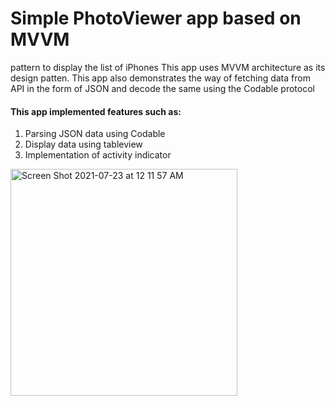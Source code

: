 # Simple PhotoViewer app based on MVVM 
pattern to display the list of iPhones
This app uses MVVM architecture as its design patten. This app also demonstrates the way of fetching data from API in the form of JSON and decode the same using the Codable protocol
#### This app implemented features such as:
  1. Parsing JSON data using Codable
  2. Display data using tableview
  3. Implementation of activity indicator
<img width="363" alt="Screen Shot 2021-07-23 at 12 11 57 AM" src="https://user-images.githubusercontent.com/30163040/126737034-31479fca-db28-489e-94ae-cef67df397fb.png">
